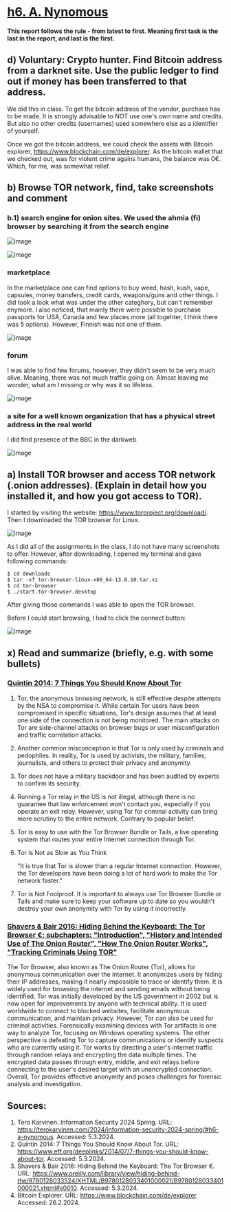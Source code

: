# [h6. A. Nynomous](https://terokarvinen.com/2024/information-security-2024-spring/#h6-a-nynomous)

**This report follows the rule - from latest to first. Meaning first task is the last in the report, and last is the first.**

## d) Voluntary: Crypto hunter. Find Bitcoin address from a darknet site. Use the public ledger to find out if money has been transferred to that address.

We did this in class. To get the bitcoin address of the vendor, purchase has to be made. It is strongly advisable to NOT use one's own name and credits. But also no other credits (usernames) used somewhere else as a identifier of yourself. 

Once we got the bitcoin address, we could check the assets with Bitcoin explorer, https://www.blockchain.com/de/explorer. As the bitcoin wallet that we checked out, was for violent crime agains humans, the balance was 0€. Which, for me, was somewhat relief. 

## b) Browse TOR network, find, take screenshots and comment

   ### b.1) search engine for onion sites. We used the ahmia (fi) browser by searching it from the search engine 

   ![image](https://github.com/securghost/InformationSecuritySpring2024/assets/142783540/3924583d-f9b0-48e7-8d05-9a2feea302f4)

   ![image](https://github.com/securghost/InformationSecuritySpring2024/assets/142783540/49255ee2-61d0-44db-9e9e-1cc30844e6ff)


   ### marketplace

In the marketplace one can find options to buy weed, hash, kush, vape, capsules, money transfers, credit cards, weapons/guns and other things. I did took a look what was under the other categhory, but can't remember enymore. I also noticed, that mainly there were possible to purchase passports for USA, Canada and few places more (all togehter, I think there was 5 options). However, Finnish was not one of them. 

   ![image](https://github.com/securghost/InformationSecuritySpring2024/assets/142783540/49483e8d-6f5c-4b40-b575-a8a7a98fa24c)


   
   ### forum

I was able to find few forums, however, they didn't seem to be very much alive. Meaning, there was not much traffic going on. Almost leaving me wonder, what am I missing or why was it so lifeless. 

   ![image](https://github.com/securghost/InformationSecuritySpring2024/assets/142783540/7fb62c55-3057-4d5b-b2e1-9a222001cb78)


   
   ### a site for a well known organization that has a physical street address in the real world

   I did find presence of the BBC in the darkweb. 

   ![image](https://github.com/securghost/InformationSecuritySpring2024/assets/142783540/29399195-7102-47eb-b4ea-8c46e3b77d6c)


## a) Install TOR browser and access TOR network (.onion addresses). (Explain in detail how you installed it, and how you got access to TOR).

I started by visiting the website: https://www.torproject.org/download/. Then I downloaded the TOR browser for Linux. 

![image](https://github.com/securghost/InformationSecuritySpring2024/assets/142783540/99339222-25dc-4e4a-ae27-677558f35a6b)

As I did all of the assignments in the class, I do not have many screenshots to offer. However, after downloading, I opened my terminal and gave following commands:

    $ cd downloads
    $ tar -xf tor-browser-linux-x86_64-13.0.10.tar.xz
    $ cd tor-browser
    $ ./start.tor-browser.desktop

After giving those commands I was able to open the TOR browser.

Before I could start browsing, I had to click the connect button:

![image](https://github.com/securghost/InformationSecuritySpring2024/assets/142783540/84f4a453-9ef2-4204-904f-947b97069a98)



## x) Read and summarize (briefly, e.g. with some bullets)

### [Quintin 2014: 7 Things You Should Know About Tor](https://www.eff.org/deeplinks/2014/07/7-things-you-should-know-about-tor)

1. Tor, the anonymous browsing network, is still effective despite attempts by the NSA to compromise it. While certain Tor users have been compromised in specific situations, Tor's design assumes that at least one side of the connection is not being monitored. The main attacks on Tor are side-channel attacks on browser bugs or user misconfiguration and traffic correlation attacks.
2. Another common misconception is that Tor is only used by criminals and pedophiles. In reality, Tor is used by activists, the military, families, journalists, and others to protect their privacy and anonymity.
3. Tor does not have a military backdoor and has been audited by experts to confirm its security.
4. Running a Tor relay in the US is not illegal, although there is no guarantee that law enforcement won't contact you, especially if you operate an exit relay. However, using Tor for criminal activity can bring more scrutiny to the entire network. Contrary to popular belief.
5. Tor is easy to use with the Tor Browser Bundle or Tails, a live operating system that routes your entire Internet connection through Tor.
6. Tor is Not as Slow as You Think

    "It is true that Tor is slower than a regular Internet connection. However, the Tor developers have been doing a lot of hard work to make the Tor network faster."

8. Tor is Not Foolproof. It is important to always use Tor Browser Bundle or Tails and make sure to keep your software up to date so you wouldn't destroy your own anonymity with Tor by using it incorrectly.

### [Shavers & Bair 2016: Hiding Behind the Keyboard: The Tor Browser €; subchapters: "Introduction", "History and Intended Use of The Onion Router", "How The Onion Router Works", "Tracking Criminals Using TOR"](https://learning.oreilly.com/library/view/hiding-behind-the/9780128033524/XHTML/B9780128033401000021/B9780128033401000021.xhtml#s0015)

The Tor Browser, also known as The Onion Router (Tor), allows for anonymous communication over the internet. It anonymizes users by hiding their IP addresses, making it nearly impossible to trace or identify them. It is widely used for browsing the internet and sending emails without being identified. Tor was initially developed by the US government in 2002 but is now open for improvements by anyone with technical ability. It is used worldwide to connect to blocked websites, facilitate anonymous communication, and maintain privacy. However, Tor can also be used for criminal activities. Forensically examining devices with Tor artifacts is one way to analyze Tor, focusing on Windows operating systems. The other perspective is defeating Tor to capture communications or identify suspects who are currently using it. Tor works by directing a user's internet traffic through random relays and encrypting the data multiple times. The encrypted data passes through entry, middle, and exit relays before connecting to the user's desired target with an unencrypted connection. Overall, Tor provides effective anonymity and poses challenges for forensic analysis and investigation.


## Sources:
1. Tero Karvinen. Information Security 2024 Spring. URL: https://terokarvinen.com/2024/information-security-2024-spring/#h6-a-nynomous. Accessed: 5.3.2024.
2. Quintin 2014: 7 Things You Should Know About Tor. URL: https://www.eff.org/deeplinks/2014/07/7-things-you-should-know-about-tor. Accessed: 5.3.2024.
3. Shavers & Bair 2016: Hiding Behind the Keyboard: The Tor Browser €. URL: https://www.oreilly.com/library/view/hiding-behind-the/9780128033524/XHTML/B9780128033401000021/B9780128033401000021.xhtml#s0010. Accessed: 5.3.2024.
4. Bitcoin Explorer. URL: https://www.blockchain.com/de/explorer. Accessed: 26.2.2024. 
